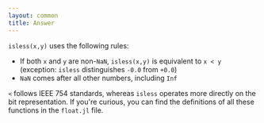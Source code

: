 ```yaml
---
layout: common
title: Answer
---
```

`isless(x,y)` uses the following rules:
- If both `x` and `y` are non-`NaN`, `isless(x,y)` is equivalent to `x < y` (exception: `isless` distinguishes `-0.0` from `+0.0`)
- `NaN` comes after all other numbers, including `Inf`

`<` follows IEEE 754 standards, whereas `isless` operates more directly on the bit representation.  If you're curious, you can find the definitions of all these functions in the `float.jl` file.